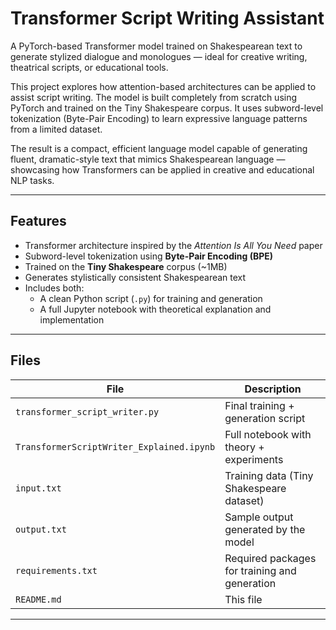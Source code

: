 #  Transformer Script Writing Assistant

A PyTorch-based Transformer model trained on Shakespearean text to generate stylized dialogue and monologues — ideal for creative writing, theatrical scripts, or educational tools.

This project explores how attention-based architectures can be applied to assist script writing. The model is built completely from scratch using PyTorch and trained on the Tiny Shakespeare corpus. It uses subword-level tokenization (Byte-Pair Encoding) to learn expressive language patterns from a limited dataset.

The result is a compact, efficient language model capable of generating fluent, dramatic-style text that mimics Shakespearean language — showcasing how Transformers can be applied in creative and educational NLP tasks.

---

##  Features

- Transformer architecture inspired by the *Attention Is All You Need* paper
- Subword-level tokenization using **Byte-Pair Encoding (BPE)**
- Trained on the **Tiny Shakespeare** corpus (~1MB)
- Generates stylistically consistent Shakespearean text
- Includes both:
  - A clean Python script (`.py`) for training and generation
  - A full Jupyter notebook with theoretical explanation and implementation

---

##  Files

| File                                 | Description                                      |
|--------------------------------------|--------------------------------------------------|
| `transformer_script_writer.py`       | Final training + generation script               |
| `TransformerScriptWriter_Explained.ipynb` | Full notebook with theory + experiments     |
| `input.txt`                          | Training data (Tiny Shakespeare dataset)         |
| `output.txt`                         | Sample output generated by the model             |
| `requirements.txt`                   | Required packages for training and generation    |
| `README.md`                          | This file                                        |

---
